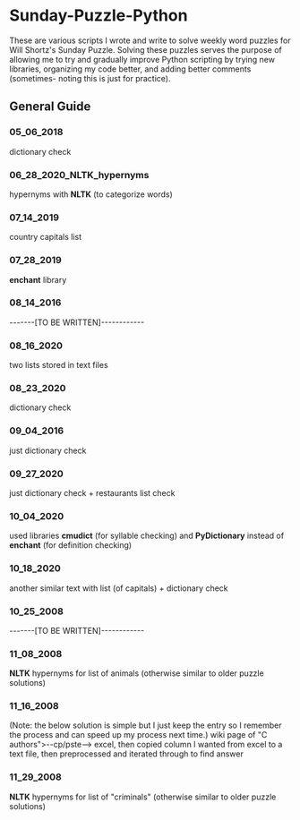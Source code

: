 # Sunday-Puzzle-Python
These are various scripts I wrote and write to solve weekly word puzzles for Will Shortz's Sunday Puzzle.
Solving these puzzles serves the purpose of allowing me to try and gradually improve Python scripting by trying new libraries, organizing my code better, and adding better comments (sometimes- noting this is just for practice).
## General Guide
### 05_06_2018
dictionary check
### 06_28_2020_NLTK_hypernyms
hypernyms with **NLTK** (to categorize words)
### 07_14_2019
country capitals list
### 07_28_2019
**enchant** library
### 08_14_2016
-------[TO BE WRITTEN]------------
### 08_16_2020
two lists stored in text files
### 08_23_2020
dictionary check
### 09_04_2016
just dictionary check
### 09_27_2020
just dictionary check + restaurants list check
### 10_04_2020
used libraries **cmudict** (for syllable checking) and **PyDictionary** instead of **enchant** (for definition checking)
### 10_18_2020
another similar text with list (of capitals) + dictionary check
### 10_25_2008
-------[TO BE WRITTEN]------------
### 11_08_2008
**NLTK** hypernyms for list of animals (otherwise similar to older puzzle solutions)
### 11_16_2008
(Note: the below solution is simple but I just keep the entry so I remember the process and can speed up my process next time.)
wiki page of "C authors">--cp/pste--> excel, then copied column I wanted from excel to a text file, then preprocessed and iterated through to find answer
### 11_29_2008
**NLTK** hypernyms for list of "criminals" (otherwise similar to older puzzle solutions)
